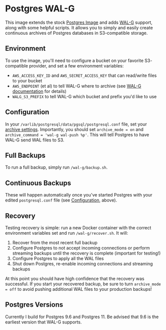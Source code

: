 # Postgres WAL-G

This image extends the stock [Postgres Image](https://hub.docker.com/_/postgres/)
and adds [WAL-G](https://github.com/wal-g/wal-g) support, along with some
helpful scripts. It allows you to simply and easily create continuous 
archives of Postgres databases in S3-compatible storage. 

## Environment
To use the image, you'll need to configure a bucket on your favorite S3-
compatible provider, and set a few environment variables:

* `AWS_ACCESS_KEY_ID` and `AWS_SECRET_ACCESS_KEY` that can read/write files
to your bucket
* `AWS_ENDPOINT` (et al) to tell WAL-G where to archive (see 
[WAL-G documentation](https://github.com/wal-g/wal-g) for details)
* `WALG_S3_PREFIX` to tell WAL-G which bucket and prefix you'd like to use

## Configuration
In your `/varlib/postgresql/data/pgsql/postgresql.conf` file, set your [archive
settings](https://www.postgresql.org/docs/9.1/continuous-archiving.html). 
Importantly, you should set `archive_mode = on` and 
`archive_command = 'wal-g wal-push %p'`. This will
tell Postgres to have WAL-G send WAL files to S3.

## Full Backups
To run a full backup, simply run `/wal-g/backup.sh`. 

## Continuous Backups
These will happen automatically once you've started Postgres with your edited
`postgresql.conf` file (see 
[Configuration](https://gitlab.koehn.com/docker/postgres-wal-g#configuration), above). 

## Recovery
Testing recovery is simple: run a new Docker container with the correct 
environment variables set and run `/wal-g/recover.sh`. It will:
1. Recover from the most recent full backup
2. Configure Postgres to not accept incoming connections or perform streaming
   backups until the recovery is complete (important for testing!)
3. Configure Postgres to apply all the WAL files
4. Shut down Postgres, re-enable incoming connections and streaming backups

At this point you should have high confidence that the recovery was successful.
If you start your recovered backup, be sure to turn `archive_mode = off` to avoid
pushing additional WAL files to your production backups!

## Postgres Versions
Currently I build for Postgres 9.6 and Postgres 11. Be advised that 9.6 is the
earliest version that WAL-G supports. 
